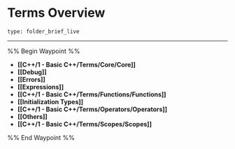 # Terms Overview
 
```ccard
type: folder_brief_live
```
 
---

%% Begin Waypoint %%
- **[[C++/1 - Basic C++/Terms/Core/Core]]**
- **[[Debug]]**
- **[[Errors]]**
- **[[Expressions]]**
- **[[C++/1 - Basic C++/Terms/Functions/Functions]]**
- **[[Initialization Types]]**
- **[[C++/1 - Basic C++/Terms/Operators/Operators]]**
- **[[Others]]**
- **[[C++/1 - Basic C++/Terms/Scopes/Scopes]]**

%% End Waypoint %%